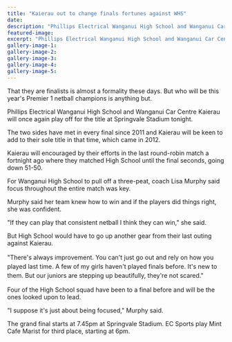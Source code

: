 ```yaml
---
title: "Kaierau out to change finals fortunes against WHS"
date: 
description: "Phillips Electrical Wanganui High School and Wanganui Car Centre Kaierau will once again play off for the title at Springvale Stadium tonight, Wanganui Chronicle article 10/8/15..."
featured-image: 
excerpt: "Phillips Electrical Wanganui High School and Wanganui Car Centre Kaierau will once again play off for the title at Springvale Stadium tonight Monday 10 August."
gallery-image-1: 
gallery-image-2: 
gallery-image-3: 
gallery-image-4: 
gallery-image-5: 
---
```


<p>That they are finalists is almost a formality these days. But who will be this year's Premier 1 netball champions is anything but.</p>
<p>Phillips Electrical Wanganui High School and Wanganui Car Centre Kaierau will once again play off for the title at Springvale Stadium tonight.</p>
<p>The two sides have met in every final since 2011 and Kaierau will be keen to add to their sole title in that time, which came in 2012.</p>
<p>Kaierau will encouraged by their efforts in the last round-robin match a fortnight ago where they matched High School until the final seconds, going down 51-50.</p>
<p>For Wanganui High School to pull off a three-peat, coach Lisa Murphy said focus throughout the entire match was key.</p>
<p>Murphy said her team knew how to win and if the players did things right, she was confident.</p>
<p>"If they can play that consistent netball I think they can win," she said.</p>
<p>But High School would have to go up another gear from their last outing against Kaierau.</p>
<p>"There's always improvement.&nbsp;<span style="line-height: 1.5;">You can't just go out and rely on how you played last time. A few of my girls haven't played finals before. It's new to them. But our juniors are stepping up beautifully, they're not scared."</span></p>
<p>Four of the High School squad have been to a final before and will be the ones looked upon to lead.</p>
<p>"I suppose it's just about being focused," Murphy said.</p>
<p>The grand final starts at 7.45pm at Springvale Stadium. EC Sports play Mint Cafe Marist for third place, starting at 6pm.</p>


